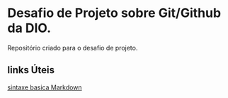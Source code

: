 # Desafio de Projeto sobre Git/Github da DIO.
Repositório criado para o desafio de projeto.

## links Úteis 
[sintaxe basica Markdown](https://www.markdownguide.org/basic-syntax/)
